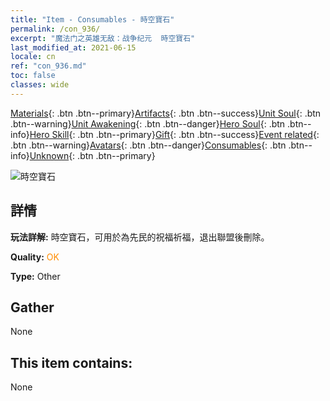 ```yaml
---
title: "Item - Consumables - 時空寶石"
permalink: /con_936/
excerpt: "魔法门之英雄无敌：战争纪元  時空寶石"
last_modified_at: 2021-06-15
locale: cn
ref: "con_936.md"
toc: false
classes: wide
---
```

 [Materials](/ItemsCN/){: .btn .btn--primary}[Artifacts](/ItemsCN/Artifacts/){: .btn .btn--success}[Unit Soul](/ItemsCN/UnitSoul/){: .btn .btn--warning}[Unit Awakening](/ItemsCN/UnitAwakening/){: .btn .btn--danger}[Hero Soul](/ItemsCN/HeroSoul/){: .btn .btn--info}[Hero Skill](/ItemsCN/HeroSkill/){: .btn .btn--primary}[Gift](/ItemsCN/Gift/){: .btn .btn--success}[Event related](/ItemsCN/Events/){: .btn .btn--warning}[Avatars](/ItemsCN/Avatars/){: .btn .btn--danger}[Consumables](/ItemsCN/Consumables/){: .btn .btn--info}[Unknown](/ItemsCN/Unknown/){: .btn .btn--primary}

 ![時空寶石](/images/t/i_40024.png)

## 詳情
 **玩法詳解:** 時空寶石，可用於為先民的祝福祈福，退出聯盟後刪除。

 **Quality:** <span style="color: #FF8C00">OK</span>

 **Type:** Other

## Gather

  None

## This item contains:

  None

